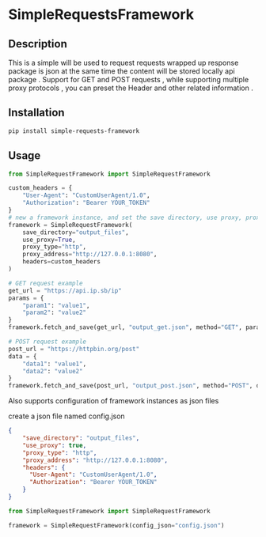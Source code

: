 # SimpleRequestsFramework

## Description
This is a simple will be used to request requests wrapped up response package is json at the same time the content will be stored locally api package . Support for GET and POST requests , while supporting multiple proxy protocols , you can preset the Header and other related information .

## Installation
```bash
pip install simple-requests-framework
```

## Usage
```python
from SimpleRequestFramework import SimpleRequestFramework

custom_headers = {
    "User-Agent": "CustomUserAgent/1.0",
    "Authorization": "Bearer YOUR_TOKEN"
}
# new a framework instance, and set the save directory, use proxy, proxy type, proxy address, and custom headers
framework = SimpleRequestFramework(
    save_directory="output_files",
    use_proxy=True,
    proxy_type="http",
    proxy_address="http://127.0.0.1:8080",
    headers=custom_headers
)

# GET request example
get_url = "https://api.ip.sb/ip"
params = {
    "param1": "value1",
    "param2": "value2"
}
framework.fetch_and_save(get_url, "output_get.json", method="GET", params=params)

# POST request example
post_url = "https://httpbin.org/post"
data = {
    "data1": "value1",
    "data2": "value2"
}
framework.fetch_and_save(post_url, "output_post.json", method="POST", data=data)
```
Also supports configuration of framework instances as json files


create a json file named config.json
```json
{
    "save_directory": "output_files",
    "use_proxy": true,
    "proxy_type": "http",
    "proxy_address": "http://127.0.0.1:8080",
    "headers": {
      "User-Agent": "CustomUserAgent/1.0",
      "Authorization": "Bearer YOUR_TOKEN"
    }
}
```

```python
from SimpleRequestFramework import SimpleRequestFramework

framework = SimpleRequestFramework(config_json="config.json")
```
